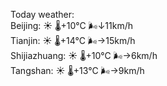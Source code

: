 Today weather:  
Beijing: ☀️   🌡️+10°C 🌬️↓11km/h  
Tianjin: ☀️   🌡️+14°C 🌬️→15km/h  
Shijiazhuang: ☀️   🌡️+10°C 🌬️→6km/h  
Tangshan: ☀️   🌡️+13°C 🌬️→9km/h  
